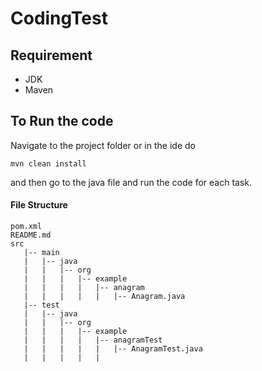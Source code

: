 # CodingTest

## Requirement
- JDK
- Maven

## To Run the code
Navigate to the project folder or in the ide do
```
mvn clean install
```
and then go to the java file and run the code for each task.

#### File Structure

```
pom.xml
README.md
src
   |-- main
   |   |-- java
   |   |   |-- org
   |   |   |   |-- example
   |   |   |   |   |-- anagram
   |   |   |   |   |   |-- Anagram.java
   |-- test
   |   |-- java
   |   |   |-- org
   |   |   |   |-- example
   |   |   |   |   |-- anagramTest
   |   |   |   |   |   |-- AnagramTest.java
   |   |   |   |   |   

```
